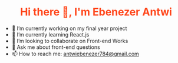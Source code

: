 <h1 style="color: #ff481d; text-align: center;">Hi there 👋, I'm Ebenezer Antwi</h1>

<!--
**kwadwoambitious/kwadwoambitious** is a ✨ _special_ ✨ repository because its `README.md` (this file) appears on your GitHub profile.

Here are some ideas to get you started:
-->

- 🔭 I’m currently working on my final year project
- 🌱 I’m currently learning React.js
- 👯 I’m looking to collaborate on Front-end Works
- 💬 Ask me about front-end questions
- 📫 How to reach me: antwiebenezer784@gmail.com
